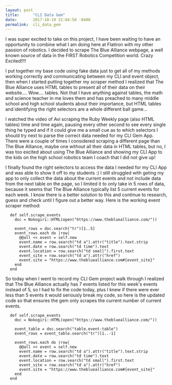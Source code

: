 ```yaml
---
layout: post
title:      "CLI Data Gem"
date:       2017-10-19 22:04:58 -0400
permalink:  cli_data_gem
---
```



I was super excited to take on this project, I have been waiting to have an opportunity to combine what I am doing here at Flatiron with my other passion of robotics.  I decided to scrape The Blue Alliance webpage, a well known source of data in the FIRST Robotics Competition world.  Crazy Excited!!!!

I put together my base code using fake data just to get all of my methods working correctly and communicating between my CLI and event object, then when I started putting together my scraper method I realized that The Blue Alliance uses HTML tables to present all of their data on their website.... Wow.... tables.  Not that I have anything against tables, the math and science teacher in me loves them and has preached to many middle school and high school students about their importance, but HTML tables and identifying the right selectors are a whole different ball game...

I watched the video of Avi scraping the Ruby Weekly page (also HTML tables) time and time again, pausing every other second to see every single thing he typed and if it could give me a small cue as to which selectors I should try next to parse the correct data needed for my CLI Gem App.  There were a couple of times I considered scraping a different page than The Blue Alliance, maybe one without all their data in HTML tables, but no, I was too excited about using The Blue Alliance and showing my CLI App to the kids on the high school robotics team I coach that I did not give up!

I finally found the right selectors to access the data I needed for my CLI App and was able to show it off to my students :)  I still struggled with geting my app to only collect the data about the current events and not include data from the next table on the page, so I limited it to only take in 5 rows of data, because it seems that The Blue Alliance typically list 5 current events for each week.  I know there is a better solution to this and continue to research, guess and check until I figure out a better way.  Here is the working event scraper method:

```
  def self.scrape_events
    doc = Nokogiri::HTML(open("https://www.thebluealliance.com/"))

    event_rows = doc.search("tr")[1..5]
    event_rows.each do |row|
      @@all << event = self.new
      event.name = row.search("td a").attr("title").text.strip
      event.date = row.search("td time").text
      event.location = row.search("td small").first.text
      event_site = row.search("td a").attr("href")
      event.site = "https://www.thebluealliance.com#{event_site}"
    end
  end
```

So today when I went to record my CLI Gem project walk through I realized that The Blue Alliance actually has 7 events listed for this week's events instead of 5, so I had to fix the code today, plus I knew if there were ever less than 5 events it would seriously break my code, so here is the updated code so that ensures the gem only scrapes the current number of current events.

```
  def self.scrape_events
    doc = Nokogiri::HTML(open("https://www.thebluealliance.com/"))

    event_table = doc.search("table.event-table")
    event_rows = event_table.search("tr")[1..-1]

    event_rows.each do |row|
      @@all << event = self.new
      event.name = row.search("td a").attr("title").text.strip
      event.date = row.search("td time").text
      event.location = row.search("td small").first.text
      event_site = row.search("td a").attr("href")
      event.site = "https://www.thebluealliance.com#{event_site}"
    end
  end
```
